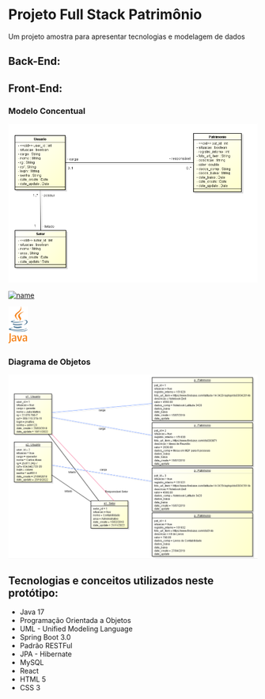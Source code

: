 # Projeto Full Stack Patrimônio
Um projeto amostra para apresentar tecnologias e modelagem de dados

## Back-End:

## Front-End:

### Modelo Concentual
![Modelo](src/main/resources/img/Modelo_conceitual.png)

[![name](https://projects.spring.io/spring-boot/)](src/main/resources/img/img_logos/Spring.png)

[<img alt="Java" width="40px" src="src/main/resources/img/img_logos/Java.svg" />](https://dev.java/)

### Diagrama de Objetos
![Modelo](src/main/resources/img/Diagrama_objetos.PNG)

## Tecnologias e conceitos utilizados neste protótipo:
* Java 17
* Programação Orientada a Objetos
* UML - Unified Modeling Language
* Spring Boot 3.0
* Padrão RESTFul
* JPA - Hibernate
* MySQL
* React
* HTML 5
* CSS 3
